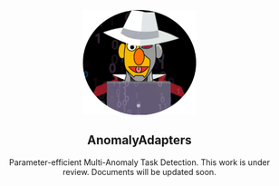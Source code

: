 <p align="center">
<img src="docs\cyber-adapter.png" />
</p>
<h2 align="center">
<span>AnomalyAdapters</span>
</h2>

<p align="center">
Parameter-efficient Multi-Anomaly Task Detection.
This work is under review. Documents will be updated soon.
</p>
